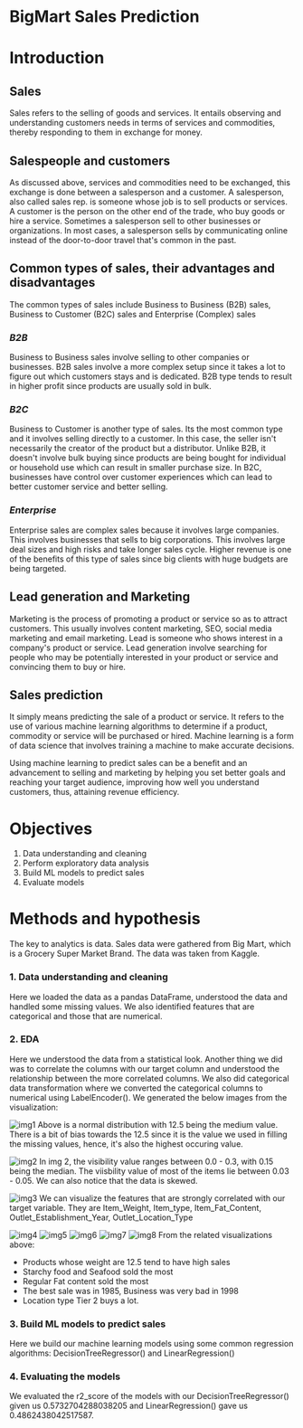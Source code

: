 # BigMart Sales Prediction

# Introduction

## Sales
Sales refers to the selling of goods and services. It entails observing and understanding customers needs in terms of services and commodities, thereby responding to them in exchange for money.

## Salespeople and customers
As discussed above, services and commodities need to be exchanged, this exchange is done between a salesperson and a customer. A salesperson, also called sales rep. is someone whose job is to sell products or services. A customer is the person on the other end of the trade, who buy goods or hire a service. Sometimes a salesperson sell to other businesses or organizations. In most cases, a salesperson sells by communicating online instead of the door-to-door travel that's common in the past.

## Common types of sales, their advantages and disadvantages
The common types of sales include Business to Business (B2B) sales, Business to Customer (B2C) sales and Enterprise (Complex) sales

### ***B2B***
Business to Business sales involve selling to other companies or businesses. B2B sales involve a more complex setup since it takes a lot to figure out which customers stays and is dedicated. B2B type tends to result in higher profit since products are usually sold in bulk.

### ***B2C***
Business to Customer is another type of sales. Its the most common type and it involves selling directly to a customer. In this case, the seller isn't necessarily the creator of the product but a distributor. Unlike B2B, it doesn't involve bulk buying since products are being bought for individual or household use which can result in smaller purchase size. In B2C, businesses have control over customer experiences which can lead to better customer service and better selling.

### ***Enterprise***
Enterprise sales are complex sales because it involves large companies. This involves businesses that sells to big corporations. This involves large deal sizes and high risks and take longer sales cycle. Higher revenue is one of the benefits of this type of sales since big clients with huge budgets are being targeted.

## Lead generation and Marketing
Marketing is the process of promoting a product or service so as to attract customers. This usually involves content marketing, SEO, social media marketing and email marketing. Lead is someone who shows interest in a company's product or service. Lead generation involve searching for people who may be potentially interested in your product or service and convincing them to buy or hire.

## Sales prediction
It simply means predicting the sale of a product or service. It refers to the use of various machine learning algorithms to determine if a product, commodity or service will be purchased or hired. Machine learning is a form of data science that involves training a machine to make accurate decisions.

Using machine learning to predict sales can be a benefit and an advancement to selling and marketing by  helping you set better goals and reaching your target audience, improving how well you understand customers, thus, attaining revenue efficiency.

# Objectives
1. Data understanding and cleaning
2. Perform exploratory data analysis
3. Build ML models to predict sales
4. Evaluate models

# Methods and hypothesis
The key to analytics is data. Sales data were gathered from Big Mart, which is a Grocery Super Market Brand. The data was taken from Kaggle.

### 1. Data understanding and cleaning
Here we loaded the data as a pandas DataFrame, understood the data and handled some missing values. We also identified features that are categorical and those that are numerical.

### 2. EDA
Here we understood the data from a statistical look. Another thing we did was to correlate the columns with our target column and understood the relationship between the more correlated columns. We also did categorical data transformation where we converted the categorical columns to numerical using LabelEncoder(). We generated the below images from the visualization:

![img1](media/img1.jpg)
Above is a normal distribution with 12.5 being the medium value. There is a bit of bias towards the 12.5 since it is the value we used in filling the missing values, hence, it's also the highest occuring value.

![img2](media/img2.jpg)
In img 2, the visibility value ranges between 0.0 - 0.3, with 0.15 being the median. The viisbility value of most of the items lie between 0.03 - 0.05. We can also notice that the data is skewed.

![img3](media/img3.jpg)
We can visualize the features that are strongly correlated with our target variable. They are Item_Weight, Item_type, Item_Fat_Content, Outlet_Establishment_Year, Outlet_Location_Type

![img4](media/img4.jpg)
![img5](media/img5.jpg)
![img6](media/img6.jpg)
![img7](media/img7.jpg)
![img8](media/img8.jpg)
From the related visualizations above:
- Products whose weight are 12.5 tend to have high sales
- Starchy food and Seafood sold the most
- Regular Fat content sold the most
- The best sale was in 1985, Business was very bad in 1998
- Location type Tier 2 buys a lot.

### 3. Build ML models to predict sales
Here we build our machine learning models using some common regression algorithms: DecisionTreeRegressor() and LinearRegression()

### 4. Evaluating the models
We evaluated the r2_score of the models with our DecisionTreeRegressor() given us 0.5732704288038205 and LinearRegression() gave us 0.4862438042517587.
